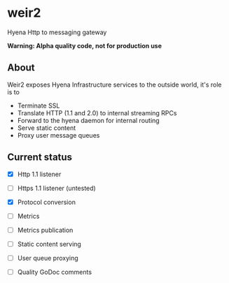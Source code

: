 # weir2
Hyena Http to messaging gateway

**Warning: Alpha quality code, not for production use**

## About

Weir2 exposes Hyena Infrastructure services to the outside world, it's role is to
* Terminate SSL
* Translate HTTP (1.1 and 2.0) to internal streaming RPCs
* Forward to the hyena daemon for internal routing 
* Serve static content
* Proxy user message queues
 
## Current status

- [X] Http 1.1 listener
- [ ] Https 1.1 listener (untested)
- [X] Protocol conversion
- [ ] Metrics
- [ ] Metrics publication
- [ ] Static content serving
- [ ] User queue proxying
- [ ] Quality GoDoc comments


